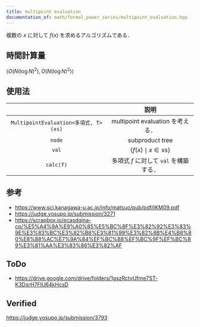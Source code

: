 ```yaml
---
title: multipoint evaluation
documentation_of: math/formal_power_series/multipoint_evaluation.hpp
---
```


複数の $x$ に対して $f(x)$ を求めるアルゴリズムである．


## 時間計算量

$\langle O(N(\log{N})^2), O(N(\log{N})^2) \rangle$


## 使用法

||説明|
|:--:|:--:|
|`MultipointEvaluation<多項式, T>(xs)`|multipoint evaluation を考える．|
|`node`|subproduct tree|
|`val`|$\lbrace f(x) \mid x \in \mathrm{xs} \rbrace$|
|`calc(f)`|多項式 $f$ に対して `val` を構築する．|


## 参考

- https://www.sci.kanagawa-u.ac.jp/info/matsuo/pub/pdf/IKM09.pdf
- https://judge.yosupo.jp/submission/3271
- https://scrapbox.io/ecasdqina-cp/%E5%A4%9A%E9%A0%85%E5%BC%8F%E3%82%92%E3%83%9E%E3%83%BC%E3%82%B8%E3%81%99%E3%82%8B%E4%B8%80%E8%88%AC%E7%9A%84%EF%BC%88%EF%BC%9F%EF%BC%89%E3%81%AA%E3%83%86%E3%82%AF


## ToDo

- https://drive.google.com/drive/folders/1gszRctvUfme7ST-K3DsrH7FIU64kHcsD


## Verified

https://judge.yosupo.jp/submission/3793
